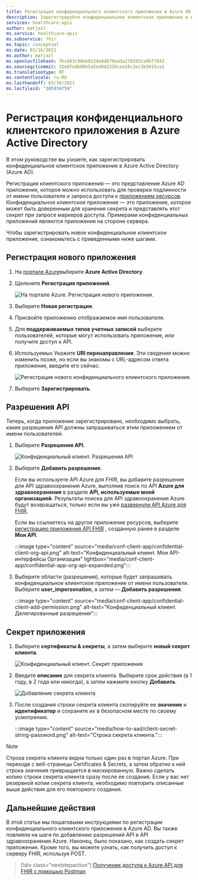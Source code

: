 ```yaml
---
title: Регистрация конфиденциального клиентского приложения в Azure AD — API Azure для FHIR
description: Зарегистрируйте конфиденциальное клиентское приложение в Azure Active Directory, которое проходит проверку подлинности от имени пользователя и запрашивает доступ к приложениям ресурсов.
services: healthcare-apis
author: matjazl
ms.service: healthcare-apis
ms.subservice: fhir
ms.topic: conceptual
ms.date: 03/16/2021
ms.author: matjazl
ms.openlocfilehash: fbc683c98eb0124e8d879eada276593ca9bf7042
ms.sourcegitcommit: 32e0fedb80b5a5ed0d2336cea18c3ec3b5015ca1
ms.translationtype: MT
ms.contentlocale: ru-RU
ms.lasthandoff: 03/30/2021
ms.locfileid: "105934759"
---
```

# <a name="register-a-confidential-client-application-in-azure-active-directory"></a>Регистрация конфиденциального клиентского приложения в Azure Active Directory

В этом руководстве вы узнаете, как зарегистрировать конфиденциальное клиентское приложение в Azure Active Directory (Azure AD).  

Регистрация клиентского приложения — это представление Azure AD приложения, которое можно использовать для проверки подлинности от имени пользователя и запроса доступа к [приложениям ресурсов](register-resource-azure-ad-client-app.md). Конфиденциальное клиентское приложение — это приложение, которое может быть доверенным для хранения секрета и представлять этот секрет при запросе маркеров доступа. Примерами конфиденциальных приложений являются приложения на стороне сервера. 

Чтобы зарегистрировать новое конфиденциальное клиентское приложение, ознакомьтесь с приведенными ниже шагами. 

## <a name="register-a-new-application"></a>Регистрация нового приложения

1. На [портале Azure](https://portal.azure.com)выберите **Azure Active Directory**.

1. Щелкните **Регистрация приложений**. 

    ![На портале Azure. Регистрация нового приложения.](media/how-to-aad/portal-aad-new-app-registration.png)

1. Выберите **Новая регистрация**.

1. Присвойте приложению отображаемое имя пользователя.

1. Для **поддерживаемых типов учетных записей** выберите пользователей, которые могут использовать приложение, или получите доступ к API.

1. Используемых Укажите **URI перенаправления**. Эти сведения можно изменить позже, но если вы знакомы с URL-адресом ответа приложения, введите его сейчас.

    ![Регистрация нового конфиденциального клиентского приложения.](media/how-to-aad/portal-aad-register-new-app-registration-CONF-CLIENT.png)

1. Выберите **Зарегистрировать**.

## <a name="api-permissions"></a>Разрешения API

Теперь, когда приложение зарегистрировано, необходимо выбрать, какие разрешения API должны запрашиваться этим приложением от имени пользователей.

1. Выберите **Разрешения API**.

    ![Конфиденциальный клиент. Разрешения API](media/how-to-aad/portal-aad-register-new-app-registration-CONF-CLIENT-API-Permissions.png)

1. Выберите **Добавить разрешение**.

    Если вы используете API Azure для FHIR, вы добавите разрешение для API здравоохранения Azure, выполнив поиск по API **Azure для здравоохранения** в разделе **API, используемые моей организацией**. Результаты поиска для API здравоохранения Azure будут возвращаться, только если вы уже [развернули API Azure для FHIR](fhir-paas-powershell-quickstart.md).

    Если вы ссылаетесь на другое приложение ресурсов, выберите [регистрацию приложения API FHIR](register-resource-azure-ad-client-app.md) , созданную ранее в разделе **Мои API**.


    :::image type="content" source="media/conf-client-app/confidential-client-org-api.png" alt-text="Конфиденциальный клиент. Мои API-интерфейсы Организации" lightbox="media/conf-client-app/confidential-app-org-api-expanded.png":::
    

1. Выберите области (разрешения), которые будет запрашивать конфиденциальное клиентское приложение от имени пользователя. Выберите **user_impersonation**, а затем — **Добавить разрешения**.

    :::image type="content" source="media/conf-client-app/confidential-client-add-permission.png" alt-text="Конфиденциальный клиент. Делегированные разрешения":::


## <a name="application-secret"></a>Секрет приложения

1. Выберите **сертификаты & секреты**, а затем выберите **новый секрет клиента**. 

    ![Конфиденциальный клиент. Секрет приложения](media/how-to-aad/portal-aad-register-new-app-registration-CONF-CLIENT-SECRET.png)

1. Введите **описание** для секрета клиента. Выберите срок действия (в 1 году, в 2 года или никогда), а затем нажмите кнопку **Добавить**.

   ![Добавление секрета клиента](media/how-to-aad/add-a-client-secret.png)

1. После создания строки секрета клиента скопируйте ее **значение** и **идентификатор** и сохраните их в безопасном месте по своему усмотрению.

   :::image type="content" source="media/how-to-aad/client-secret-string-password.png" alt-text="Строка секрета клиента."::: 

> [!NOTE]
>Строка секрета клиента видна только один раз в портал Azure. При переходе с веб-страницы Certificates & Secrets, а затем обратно к ней строка значения превращается в маскированную. Важно сделать копию строки секрета клиента сразу после ее создания. Если у вас нет резервной копии секрета клиента, необходимо повторить описанные выше действия для его повторного создания.
 
## <a name="next-steps"></a>Дальнейшие действия

В этой статье мы пошаговыми инструкциями по регистрации конфиденциального клиентского приложения в Azure AD. Вы также повлияли на шаги по добавлению разрешений API в API здравоохранения Azure. Наконец, было показано, как создать секрет приложения. Кроме того, вы можете узнать, как получить доступ к серверу FHIR, используя POST.
 
>[!div class="nextstepaction"]
>[Получение доступа к Azure API для FHIR с помощью Postman](access-fhir-postman-tutorial.md)
